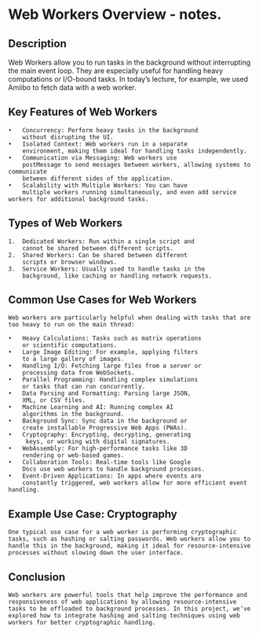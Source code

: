 # Web Workers Overview - notes.


## Description
Web Workers allow you to run tasks in the background without interrupting the main event loop. They are especially useful for handling heavy computations or I/O-bound tasks. In today’s lecture, for example, we used Amiibo to fetch data with a web worker.


## Key Features of Web Workers
    •	Concurrency: Perform heavy tasks in the background 
        without disrupting the UI.
	•	Isolated Context: Web workers run in a separate 
        environment, making them ideal for handling tasks independently.
	•	Communication via Messaging: Web workers use 
        postMessage to send messages between workers, allowing systems to communicate
        between different sides of the application.
	•	Scalability with Multiple Workers: You can have 
        multiple workers running simultaneously, and even add service workers for additional background tasks. 

## Types of Web Workers
    1.	Dedicated Workers: Run within a single script and 
        cannot be shared between different scripts.
	2.	Shared Workers: Can be shared between different 
        scripts or browser windows.
	3.	Service Workers: Usually used to handle tasks in the 
        background, like caching or handling network requests.


## Common Use Cases for Web Workers
	Web workers are particularly helpful when dealing with tasks that are too heavy to run on the main thread:

	•	Heavy Calculations: Tasks such as matrix operations 
        or scientific computations.
	•	Large Image Editing: For example, applying filters 
        to a large gallery of images.
	•	Handling I/O: Fetching large files from a server or 
        processing data from WebSockets.
	•	Parallel Programming: Handling complex simulations 
        or tasks that can run concurrently.
	•	Data Parsing and Formatting: Parsing large JSON, 
        XML, or CSV files.
	•	Machine Learning and AI: Running complex AI 
        algorithms in the background.
	•	Background Sync: Sync data in the background or 
        create installable Progressive Web Apps (PWAs).
	•	Cryptography: Encrypting, decrypting, generating
         keys, or working with digital signatures.
	•	WebAssembly: For high-performance tasks like 3D 
        rendering or web-based games.
	•	Collaboration Tools: Real-time tools like Google 
        Docs use web workers to handle background processes.
	•	Event-Driven Applications: In apps where events are 
        constantly triggered, web workers allow for more efficient event handling.

## Example Use Case: Cryptography
    One typical use case for a web worker is performing cryptographic tasks, such as hashing or salting passwords. Web workers allow you to handle this in the background, making it ideal for resource-intensive processes without slowing down the user interface.

## Conclusion
    Web workers are powerful tools that help improve the performance and responsiveness of web applications by allowing resource-intensive tasks to be offloaded to background processes. In this project, we’ve explored how to integrate hashing and salting techniques using web workers for better cryptographic handling.

